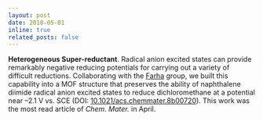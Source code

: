 ```yaml
---
layout: post
date: 2018-05-01
inline: true
related_posts: false
---
```



**Heterogeneous Super-reductant**. Radical anion excited states can provide remarkably negative reducing potentials for carrying out a variety of difficult reductions. Collaborating with the [Farha](https://sites.northwestern.edu/omarkfarha/) group, we built this capability into a MOF structure that preserves the ability of naphthalene diimide radical anion excited states to reduce dichloromethane at a potential near –2.1 V vs. SCE (DOI: [10.1021/acs.chemmater.8b00720](https://doi.org/10.1021/acs.chemmater.8b00720)). This work was the most read article of *Chem. Mater.* in April.